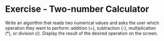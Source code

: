 # Exercise - Two-number Calculator

Write an algorithm that reads two numerical values and asks the user which operation they want to perform: addition (+), subtraction (-), multiplication (\*), or division (/). Display the result of the desired operation on the screen.

